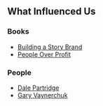## What Influenced Us

### Books

- [Building a Story Brand](https://storybrand.com/about/)
- [People Over Profit](https://www.amazon.com/People-Over-Profit-Purpose-Successful/dp/1501222309)

### People

- [Dale Partridge](https://startupcamp.com)
- [Gary Vaynerchuk](https://en.wikipedia.org/wiki/Gary_Vaynerchuk)
